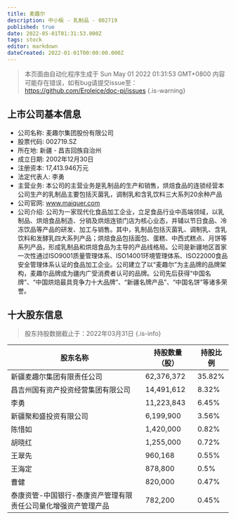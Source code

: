 ```yaml
---
title: 麦趣尔
description: 中小板 - 乳制品 - 002719
published: true
date: 2022-05-01T01:31:53.000Z
tags: stock
editor: markdown
dateCreated: 2022-01-01T00:00:00.000Z
---
```


> 本页面由自动化程序生成于 Sun May 01 2022 01:31:53 GMT+0800
> 内容可能存在错误，如有bug请提交issue至：https://github.com/Eroleice/doc-pi/issues
{.is-warning}

## 上市公司基本信息
- 公司名称: 麦趣尔集团股份有限公司
- 股票代码: 002719.SZ
- 所在地: 新疆 - 昌吉回族自治州
- 成立日期: 2002年12月30日
- 注册资本: 17,413.946万元
- 法定代表人: 李勇
- 主营业务: 本公司的主营业务是乳制品的生产和销售，烘焙食品的连锁经营本公司生产的乳制品主要包括灭菌乳，调制乳和含乳饮料三大系列20余种产品
- 公司官网: www.maiquer.com
- 公司介绍: 公司为一家现代化食品加工企业，立足食品行业中高端领域，以乳制品、烘焙食品制造、分销及烘焙连锁门店为核心业态，并辅以节日食品、冷冻饮品等产品的研发、加工与销售。其中，乳制品包括灭菌乳、调制乳、含乳饮料和发酵乳四大系列产品；烘焙食品包括面包、蛋糕、中西式糕点、月饼等系列产品，形成乳制品和烘焙食品为主导的产品线格局。公司是新疆地区首家一次性通过ISO9001质量管理体系、ISO14001环境管理体系、ISO22000食品安全管理体系认证的食品加工企业。公司建立了以“麦趣尔”为主品牌的品牌架构，麦趣尔品牌成为疆内广受消费者认可的品牌。公司先后获得“中国名牌”、“中国烘焙最具竞争力十大品牌”、“新疆名牌产品”、“中国名饼”等诸多荣誉。


## 十大股东信息
> 股东持股数据截止于：2022年03月31日
{.is-info}

| 股东名称 | 持股数量（股） | 持股比例 |
| --- | --- | --- |
| 新疆麦趣尔集团有限责任公司 | 62,376,372 | 35.82% |
| 昌吉州国有资产投资经营集团有限公司 | 14,491,612 | 8.32% |
| 李勇 | 11,223,843 | 6.45% |
| 新疆聚和盛投资有限公司 | 6,199,900 | 3.56% |
| 陈惜如 | 1,420,000 | 0.82% |
| 胡晓红 | 1,255,000 | 0.72% |
| 王翠先 | 960,168 | 0.55% |
| 王海定 | 878,800 | 0.5% |
| 曹健 | 820,000 | 0.47% |
| 泰康资管-中国银行-泰康资产管理有限责任公司量化增强资产管理产品 | 782,200 | 0.45% |




